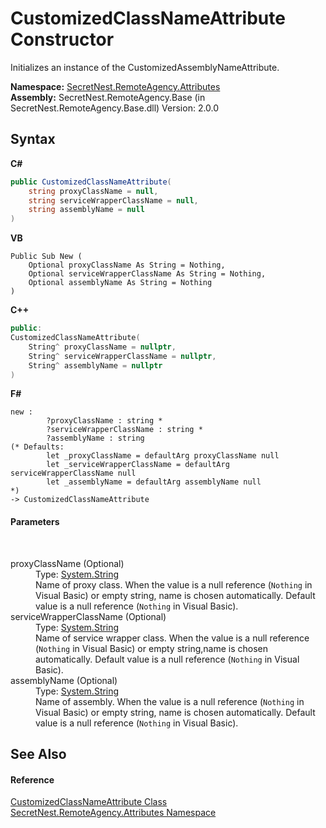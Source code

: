 # CustomizedClassNameAttribute Constructor 
 

Initializes an instance of the CustomizedAssemblyNameAttribute.

**Namespace:**&nbsp;<a href="N_SecretNest_RemoteAgency_Attributes">SecretNest.RemoteAgency.Attributes</a><br />**Assembly:**&nbsp;SecretNest.RemoteAgency.Base (in SecretNest.RemoteAgency.Base.dll) Version: 2.0.0

## Syntax

**C#**<br />
``` C#
public CustomizedClassNameAttribute(
	string proxyClassName = null,
	string serviceWrapperClassName = null,
	string assemblyName = null
)
```

**VB**<br />
``` VB
Public Sub New ( 
	Optional proxyClassName As String = Nothing,
	Optional serviceWrapperClassName As String = Nothing,
	Optional assemblyName As String = Nothing
)
```

**C++**<br />
``` C++
public:
CustomizedClassNameAttribute(
	String^ proxyClassName = nullptr, 
	String^ serviceWrapperClassName = nullptr, 
	String^ assemblyName = nullptr
)
```

**F#**<br />
``` F#
new : 
        ?proxyClassName : string * 
        ?serviceWrapperClassName : string * 
        ?assemblyName : string 
(* Defaults:
        let _proxyClassName = defaultArg proxyClassName null
        let _serviceWrapperClassName = defaultArg serviceWrapperClassName null
        let _assemblyName = defaultArg assemblyName null
*)
-> CustomizedClassNameAttribute
```


#### Parameters
&nbsp;<dl><dt>proxyClassName (Optional)</dt><dd>Type: <a href="https://docs.microsoft.com/dotnet/api/system.string" target="_blank">System.String</a><br />Name of proxy class. When the value is a null reference (`Nothing` in Visual Basic) or empty string, name is chosen automatically. Default value is a null reference (`Nothing` in Visual Basic).</dd><dt>serviceWrapperClassName (Optional)</dt><dd>Type: <a href="https://docs.microsoft.com/dotnet/api/system.string" target="_blank">System.String</a><br />Name of service wrapper class. When the value is a null reference (`Nothing` in Visual Basic) or empty string,name is chosen automatically. Default value is a null reference (`Nothing` in Visual Basic).</dd><dt>assemblyName (Optional)</dt><dd>Type: <a href="https://docs.microsoft.com/dotnet/api/system.string" target="_blank">System.String</a><br />Name of assembly. When the value is a null reference (`Nothing` in Visual Basic) or empty string, name is chosen automatically. Default value is a null reference (`Nothing` in Visual Basic).</dd></dl>

## See Also


#### Reference
<a href="T_SecretNest_RemoteAgency_Attributes_CustomizedClassNameAttribute">CustomizedClassNameAttribute Class</a><br /><a href="N_SecretNest_RemoteAgency_Attributes">SecretNest.RemoteAgency.Attributes Namespace</a><br />